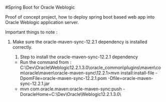 #Spring Boot for Oracle Weblogic

Proof of concept project, how to deploy spring boot based web app into Oracle Weblogic application server. 

Important things to note :

1. Make sure the oracle-maven-sync-12.2.1 dependency is installed correctly. 
	1) Step to install the oracle-maven-sync-12.2.1 dependency
	
	-  Run the command from : C:\Dev\Oracle\Weblogic12.2.1.3.0\oracle_common\plugins\maven\com\oracle\maven\oracle-maven-sync\12.2.1>mvn install:install-file -DpomFile=oracle-maven-sync-12.2.1.pom -Dfile=oracle-maven-sync-12.2.1.jar
	- mvn com.oracle.maven:oracle-maven-sync:push -DoracleHome=C:\Dev\Oracle\Weblogic12.2.1.3.0\